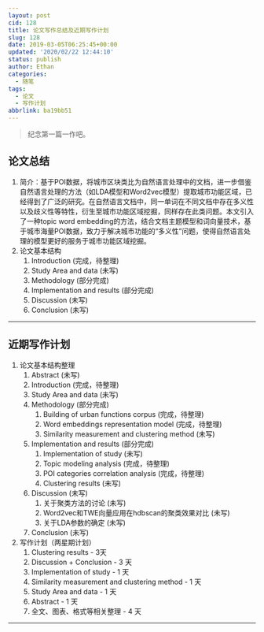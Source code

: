 ```yaml
---
layout: post
cid: 128
title: 论文写作总结及近期写作计划
slug: 128
date: 2019-03-05T06:25:45+00:00
updated: '2020/02/22 12:44:10'
status: publish
author: Ethan
categories:
  - 随笔
tags:
  - 论文
  - 写作计划
abbrlink: ba19bb51
---
```


> 纪念第一篇一作吧。


<!--more-->

<h2>论文总结</h2>
<ol>
 	<li>简介：基于POI数据，将城市区块类比为自然语言处理中的文档，进一步借鉴自然语言处理的方法（如LDA模型和Word2vec模型）提取城市功能区域，已经得到了广泛的研究。在自然语言文档中，同一单词在不同文档中存在多义性以及歧义性等特性，衍生至城市功能区域挖掘，同样存在此类问题。本文引入了一种topic word  embedding的方法，结合文档主题模型和词向量技术，基于城市海量POI数据，致力于解决城市功能的“多义性”问题，使得自然语言处理的模型更好的服务于城市功能区域挖掘。</li>
 	<li>论文基本结构
<ol>
 	<li>Introduction (完成，待整理)</li>
 	<li>Study Area and data (未写)</li>
 	<li>Methodology (部分完成)</li>
 	<li>Implementation and results (部分完成)</li>
 	<li>Discussion (未写)</li>
 	<li>Conclusion (未写)</li>
</ol>
</li>
</ol>

<hr />

<h2> 近期写作计划</h2>
<ol>
 	<li>论文基本结构整理
<ol>
 	<li>Abstract (未写)</li>
 	<li>Introduction (完成，待整理)</li>
 	<li>Study Area and data (未写)</li>
 	<li>Methodology (部分完成)
<ol>
 	<li>Building of urban functions corpus  (完成，待整理)</li>
 	<li>Word embeddings representation model  (完成，待整理)</li>
 	<li>Similarity measurement and clustering method (未写)</li>
</ol>
</li>
 	<li>Implementation and results (部分完成)
<ol>
 	<li>Implementation of study (未写)</li>
 	<li>Topic modeling analysis  (完成，待整理)</li>
 	<li>POI categories correlation analysis  (完成，待整理)</li>
 	<li>Clustering results (未写)</li>
</ol>
</li>
 	<li>Discussion (未写)
<ol>
 	<li>关于聚类方法的讨论 (未写)</li>
 	<li>Word2vec和TWE向量应用在hdbscan的聚类效果对比 (未写)</li>
 	<li>关于LDA参数的确定 (未写)</li>
</ol>
</li>
 	<li>Conclusion (未写)</li>
</ol>
</li>
 	<li>写作计划（两星期计划）
<ol>
 	<li>Clustering results - 3天</li>
 	<li>Discussion + Conclusion - 3 天</li>
 	<li>Implementation of study - 1 天</li>
 	<li>Similarity measurement and clustering method - 1 天</li>
 	<li>Study Area and data - 1 天</li>
 	<li>Abstract  - 1 天</li>
 	<li>全文、图表、格式等相关整理 - 4 天</li>
</ol>
</li>
</ol>

<hr />
